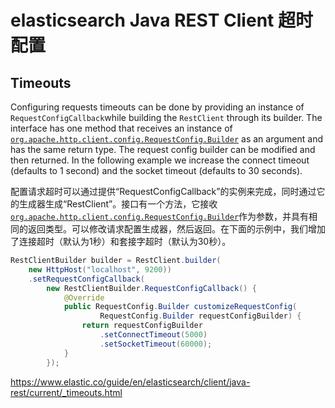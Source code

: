 # elasticsearch Java REST Client 超时配置

##  Timeouts

Configuring requests timeouts can be done by providing an instance of `RequestConfigCallback`while building the `RestClient` through its builder. The interface has one method that receives an instance of [`org.apache.http.client.config.RequestConfig.Builder`](https://hc.apache.org/httpcomponents-client-ga/httpclient/apidocs/org/apache/http/client/config/RequestConfig.Builder.html) as an argument and has the same return type. The request config builder can be modified and then returned. In the following example we increase the connect timeout (defaults to 1 second) and the socket timeout (defaults to 30 seconds).

配置请求超时可以通过提供“RequestConfigCallback”的实例来完成，同时通过它的生成器生成“RestClient”。接口有一个方法，它接收[`org.apache.http.client.config.RequestConfig.Builder`](https://hc.apache.org/httpcomponents-client-ga/httpclient/apidocs/org/apache/http/client/config/RequestConfig.Builder.html)作为参数，并具有相同的返回类型。可以修改请求配置生成器，然后返回。在下面的示例中，我们增加了连接超时（默认为1秒）和套接字超时（默认为30秒）。

```java
RestClientBuilder builder = RestClient.builder(
    new HttpHost("localhost", 9200))
    .setRequestConfigCallback(
        new RestClientBuilder.RequestConfigCallback() {
            @Override
            public RequestConfig.Builder customizeRequestConfig(
                    RequestConfig.Builder requestConfigBuilder) {
                return requestConfigBuilder
                    .setConnectTimeout(5000)
                    .setSocketTimeout(60000);
            }
        });
```





https://www.elastic.co/guide/en/elasticsearch/client/java-rest/current/_timeouts.html